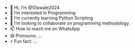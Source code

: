 - 👋 Hi, I’m @Olawale2024
- 👀 I’m interested in Programming 
- 🌱 I’m currently learning Python Scripting
- 💞️ I’m looking to collaborate on programming methodology.
- 📫 How to reach me on WhatsApp
- 😄 Pronouns: ...
- ⚡ Fun fact: ...

<!---
Olawale2024/Olawale2024 is a ✨ special ✨ repository because its `README.md` (this file) appears on your GitHub profile.
You can click the Preview link to take a look at your changes.
--->
